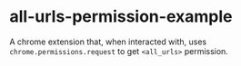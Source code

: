 # all-urls-permission-example
A chrome extension that, when interacted with, uses `chrome.permissions.request` to get `<all_urls>` permission.
